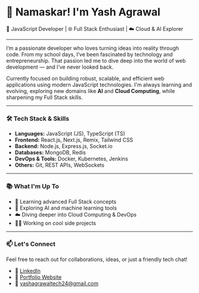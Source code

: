 # 🙏 Namaskar! I'm Yash Agrawal

🚀 JavaScript Developer | 🌐 Full Stack Enthusiast | ☁️ Cloud & AI Explorer

---

I’m a passionate developer who loves turning ideas into reality through code. From my school days, I’ve been fascinated by technology and entrepreneurship. That passion led me to dive deep into the world of web development — and I’ve never looked back.

Currently focused on building robust, scalable, and efficient web applications using modern JavaScript technologies. I'm always learning and evolving, exploring new domains like **AI** and **Cloud Computing**, while sharpening my Full Stack skills.

---

### 🛠️ Tech Stack & Skills

- **Languages:** JavaScript (JS), TypeScript (TS)
- **Frontend:** React.js, Next.js, Remix, Tailwind CSS
- **Backend:** Node.js, Express.js, Socket.io
- **Databases:** MongoDB, Redis
- **DevOps & Tools:** Docker, Kubernetes, Jenkins
- **Others:** Git, REST APIs, WebSockets

---

### 📚 What I'm Up To

- 🌱 Learning advanced Full Stack concepts
- 🤖 Exploring AI and machine learning tools
- ☁️ Diving deeper into Cloud Computing & DevOps
- 👨‍💻 Working on cool side projects

---

### 📫 Let's Connect

Feel free to reach out for collaborations, ideas, or just a friendly tech chat!

- 🔗 [LinkedIn](https://www.linkedin.com/in/yashagrawal0410/)  
- 💼 [Portfolio Website](https://www.yashag.tech/) 
- 📧 yashagrawaltech24@gmail.com 
